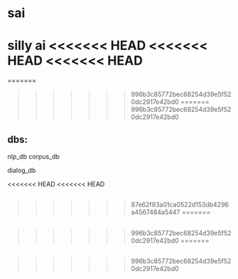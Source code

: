 # sai
silly ai
<<<<<<< HEAD
<<<<<<< HEAD
<<<<<<< HEAD
=======
=======
>>>>>>> 996b3c85772bec68254d39e5f520dc2917e42bd0
=======
>>>>>>> 996b3c85772bec68254d39e5f520dc2917e42bd0

## dbs:
nlp_db
corpus_db

dialog_db


<<<<<<< HEAD
<<<<<<< HEAD
## 
>>>>>>> 87e62f93a01ca0522d153db4296a4567484a5447
=======
## 
>>>>>>> 996b3c85772bec68254d39e5f520dc2917e42bd0
=======
## 
>>>>>>> 996b3c85772bec68254d39e5f520dc2917e42bd0
